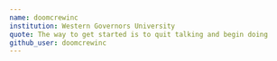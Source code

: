```yaml
---
name: doomcrewinc
institution: Western Governors University
quote: The way to get started is to quit talking and begin doing
github_user: doomcrewinc
---
```

